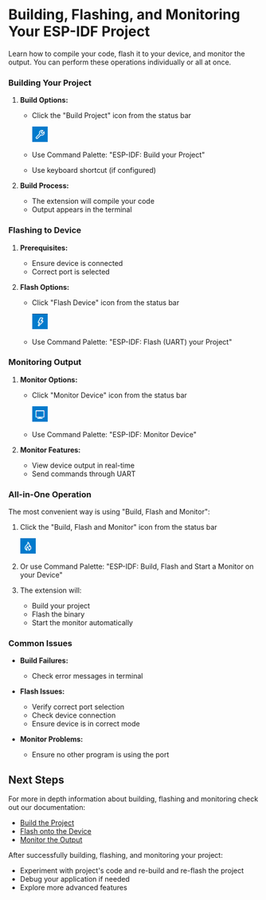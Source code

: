 # Building, Flashing, and Monitoring Your ESP-IDF Project

Learn how to compile your code, flash it to your device, and monitor the output. You can perform these operations individually or all at once.

### Building Your Project

1. **Build Options:**
   - Click the "Build Project" icon from the status bar

        !["Build Project"](../media/walkthrough/icons/build.png)

   - Use Command Palette: "ESP-IDF: Build your Project"
   - Use keyboard shortcut (if configured)

2. **Build Process:**
   - The extension will compile your code
   - Output appears in the terminal

### Flashing to Device

1. **Prerequisites:**
   - Ensure device is connected
   - Correct port is selected

2. **Flash Options:**
   - Click "Flash Device" icon from the status bar

        !["Flash Device"](../media/walkthrough/icons/flash.png)

   - Use Command Palette: "ESP-IDF: Flash (UART) your Project"

### Monitoring Output

1. **Monitor Options:**
   - Click "Monitor Device" icon from the status bar

        !["Monitor Device"](../media/walkthrough/icons/monitor.png)

   - Use Command Palette: "ESP-IDF: Monitor Device"

2. **Monitor Features:**
   - View device output in real-time
   - Send commands through UART

### All-in-One Operation

The most convenient way is using "Build, Flash and Monitor":
1. Click the "Build, Flash and Monitor" icon from the status bar

    !["Build, Flash and Monitor"](../media/walkthrough/icons/build-flash-monitor.png)

2. Or use Command Palette: "ESP-IDF: Build, Flash and Start a Monitor on your Device"
3. The extension will:
   - Build your project
   - Flash the binary
   - Start the monitor automatically

### Common Issues

- **Build Failures:**
  - Check error messages in terminal

- **Flash Issues:**
  - Verify correct port selection
  - Check device connection
  - Ensure device is in correct mode

- **Monitor Problems:**
  - Ensure no other program is using the port

## Next Steps

For more in depth information about building, flashing and monitoring check out our documentation:
- [Build the Project](https://docs.espressif.com/projects/vscode-esp-idf-extension/en/latest/buildproject.html)
- [Flash onto the Device](https://docs.espressif.com/projects/vscode-esp-idf-extension/en/latest/flashdevice.html)
- [Monitor the Output](https://docs.espressif.com/projects/vscode-esp-idf-extension/en/latest/monitoroutput.html)

After successfully building, flashing, and monitoring your project:
- Experiment with project's code and re-build and re-flash the project
- Debug your application if needed
- Explore more advanced features